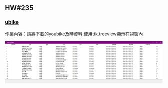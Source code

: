 ## HW#235
### [ubike](./issue#235.py)

作業內容：請將下載的youbike及時資料,使用ttk.treeview顯示在視窗內

![image.png](./235IMG.png)  
